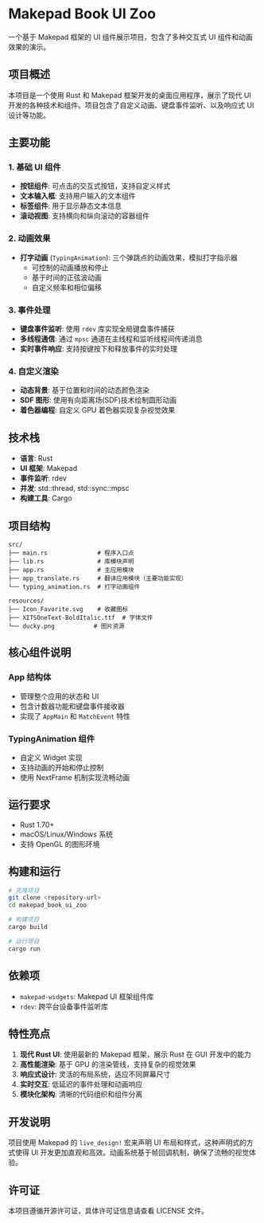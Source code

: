 # Makepad Book UI Zoo

一个基于 Makepad 框架的 UI 组件展示项目，包含了多种交互式 UI 组件和动画效果的演示。

## 项目概述

本项目是一个使用 Rust 和 Makepad 框架开发的桌面应用程序，展示了现代 UI 开发的各种技术和组件。项目包含了自定义动画、键盘事件监听、以及响应式 UI 设计等功能。

## 主要功能

### 1. 基础 UI 组件
- **按钮组件**: 可点击的交互式按钮，支持自定义样式
- **文本输入框**: 支持用户输入的文本组件
- **标签组件**: 用于显示静态文本信息
- **滚动视图**: 支持横向和纵向滚动的容器组件

### 2. 动画效果
- **打字动画** (`TypingAnimation`): 三个弹跳点的动画效果，模拟打字指示器
  - 可控制的动画播放和停止
  - 基于时间的正弦波动画
  - 自定义频率和相位偏移

### 3. 事件处理
- **键盘事件监听**: 使用 `rdev` 库实现全局键盘事件捕获
- **多线程通信**: 通过 `mpsc` 通道在主线程和监听线程间传递消息
- **实时事件响应**: 支持按键按下和释放事件的实时处理

### 4. 自定义渲染
- **动态背景**: 基于位置和时间的动态颜色渲染
- **SDF 图形**: 使用有向距离场(SDF)技术绘制圆形动画
- **着色器编程**: 自定义 GPU 着色器实现复杂视觉效果

## 技术栈

- **语言**: Rust
- **UI 框架**: Makepad
- **事件监听**: rdev
- **并发**: std::thread, std::sync::mpsc
- **构建工具**: Cargo

## 项目结构

```
src/
├── main.rs              # 程序入口点
├── lib.rs               # 库模块声明
├── app.rs               # 主应用模块
├── app_translate.rs     # 翻译应用模块（主要功能实现）
└── typing_animation.rs  # 打字动画组件

resources/
├── Icon_Favorite.svg    # 收藏图标
├── XITSOneText-BoldItalic.ttf  # 字体文件
└── ducky.png           # 图片资源
```

## 核心组件说明

### App 结构体
- 管理整个应用的状态和 UI
- 包含计数器功能和键盘事件接收器
- 实现了 `AppMain` 和 `MatchEvent` 特性

### TypingAnimation 组件
- 自定义 Widget 实现
- 支持动画的开始和停止控制
- 使用 NextFrame 机制实现流畅动画

## 运行要求

- Rust 1.70+
- macOS/Linux/Windows 系统
- 支持 OpenGL 的图形环境

## 构建和运行

```bash
# 克隆项目
git clone <repository-url>
cd makepad_book_ui_zoo

# 构建项目
cargo build

# 运行项目
cargo run
```

## 依赖项

- `makepad-widgets`: Makepad UI 框架组件库
- `rdev`: 跨平台设备事件监听库

## 特性亮点

1. **现代 Rust UI**: 使用最新的 Makepad 框架，展示 Rust 在 GUI 开发中的能力
2. **高性能渲染**: 基于 GPU 的渲染管线，支持复杂的视觉效果
3. **响应式设计**: 灵活的布局系统，适应不同屏幕尺寸
4. **实时交互**: 低延迟的事件处理和动画响应
5. **模块化架构**: 清晰的代码组织和组件分离

## 开发说明

项目使用 Makepad 的 `live_design!` 宏来声明 UI 布局和样式，这种声明式的方式使得 UI 开发更加直观和高效。动画系统基于帧回调机制，确保了流畅的视觉体验。

## 许可证

本项目遵循开源许可证，具体许可证信息请查看 LICENSE 文件。